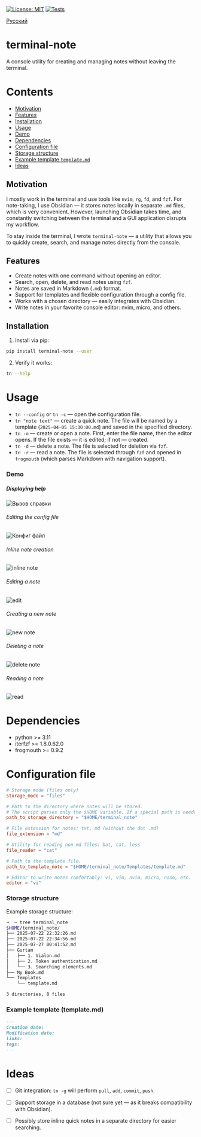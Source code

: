 [![License: MIT](https://img.shields.io/badge/License-MIT-green.svg)](https://opensource.org/licenses/MIT)
[![Tests](https://github.com/belousovsergey56/terminal-note/actions/workflows/Tests.yml/badge.svg?branch=main)](https://github.com/belousovsergey56/terminal-note/actions/workflows/Tests.yml)

[Русский](README-ru.md)

# terminal-note
A console utility for creating and managing notes without leaving the terminal.

# Contents
- [Motivation](#motivation)
- [Features](#features)
- [Installation](#installation)
- [Usage](#usage)
- [Demo](#demo)
- [Dependencies](#dependencies)
- [Configuration file](#configuration-file)
- [Storage structure](#storage-structure)
- [Example template `template.md`](#example-template-templatemd)
- [Ideas](#ideas)


## Motivation
I mostly work in the terminal and use tools like `nvim`, `rg`, `fd`, and `fzf`. For note-taking, I use Obsidian — it stores notes locally in separate `.md` files, which is very convenient. However, launching Obsidian takes time, and constantly switching between the terminal and a GUI application disrupts my workflow.

To stay inside the terminal, I wrote `terminal-note` — a utility that allows you to quickly create, search, and manage notes directly from the console.

## Features
- Create notes with one command without opening an editor.
- Search, open, delete, and read notes using `fzf`.
- Notes are saved in Markdown (`.md`) format.
- Support for templates and flexible configuration through a config file.
- Works with a chosen directory — easily integrates with Obsidian.
- Write notes in your favorite console editor: nvim, micro, and others.


## Installation
1. Install via pip:

```bash
pip install terminal-note --user
```

2. Verify it works:

```bash
tn --help
```


# Usage
- `tn --config` or `tn -c` — open the configuration file.
- `tn "note text"` — create a quick note. The file will be named by a template (`2025-04-05 15:30:00.md`) and saved in the specified directory.
- `tn -o` — create or open a note. First, enter the file name, then the editor opens. If the file exists — it is edited; if not — created.
- `tn -d` — delete a note. The file is selected for deletion via `fzf`.
- `tn -r` — read a note. The file is selected through `fzf` and opened in `frogmouth` (which parses Markdown with navigation support).


### Demo

##### Displaying help
![Вызов справки](https://github.com/belousovsergey56/notes/blob/main/assets/help.gif)

###### Editing the config file
![Конфиг файл](https://github.com/belousovsergey56/notes/blob/main/assets/config.gif)

###### Inline note creation
![inline note](https://github.com/belousovsergey56/notes/blob/main/assets/inlinenote.gif)

###### Editing a note
![edit](https://github.com/belousovsergey56/notes/blob/main/assets/edit.gif)

###### Creating a new note
![new note](https://github.com/belousovsergey56/notes/blob/main/assets/newfile.gif)

###### Deleting a note
![delete note](https://github.com/belousovsergey56/notes/blob/main/assets/delete.gif)

###### Reading a note
![read](https://github.com/belousovsergey56/notes/blob/main/assets/read.gif)

# Dependencies

- python >= 3.11
- iterfzf >= 1.8.0.62.0
- frogmouth >= 0.9.2


# Configuration file

```toml
# Storage mode (files only)
storage_mode = "files"

# Path to the directory where notes will be stored.
# The script parses only the $HOME variable. If a special path is needed, specify it fully.
path_to_storage_directory = "$HOME/terminal_note"

# File extension for notes: txt, md (without the dot .md)
file_extension = "md"

# Utility for reading non-md files: bat, cat, less
file_reader = "cat"

# Path to the template file.
path_to_template_note = "$HOME/terminal_note/Templates/template.md"

# Editor to write notes comfortably: vi, vim, nvim, micro, nano, etc.
editor = "vi"
```


### Storage structure

Example storage structure:

```bash
➜  ~ tree terminal_note
$HOME/terminal_note/
├── 2025-07-22 22:32:26.md
├── 2025-07-22 22:34:56.md
├── 2025-07-27 00:41:52.md
├── Gurtam
│   ├── 1. Vialon.md
│   ├── 2. Token authentication.md
│   └── 3. Searching elements.md
├── My Book.md
└── Templates
    └── template.md

3 directories, 8 files
```


### Example template (template.md)

```markdown
---
Creation date:
Modification date:
links:
tags:
---
```


# Ideas

- [ ] Git integration: `tn -g` will perform `pull`, `add`, `commit`, `push`.
- [ ] Support storage in a database (not sure yet — as it breaks compatibility with Obsidian).
- [ ] Possibly store inline quick notes in a separate directory for easier searching.

